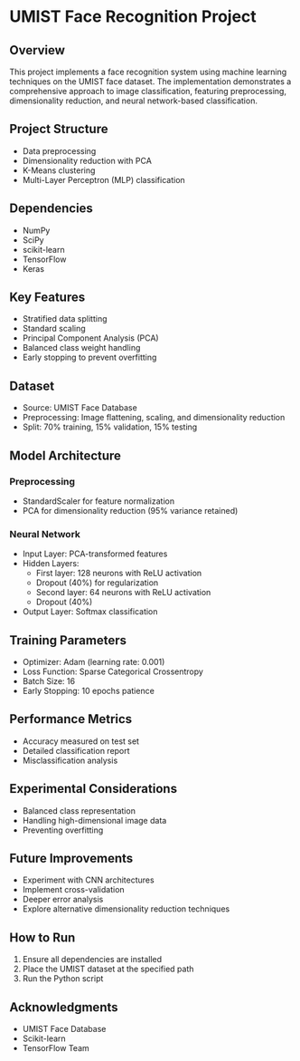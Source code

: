 # UMIST Face Recognition Project

## Overview
This project implements a face recognition system using machine learning techniques on the UMIST face dataset. The implementation demonstrates a comprehensive approach to image classification, featuring preprocessing, dimensionality reduction, and neural network-based classification.

## Project Structure
- Data preprocessing
- Dimensionality reduction with PCA
- K-Means clustering
- Multi-Layer Perceptron (MLP) classification

## Dependencies
- NumPy
- SciPy
- scikit-learn
- TensorFlow
- Keras

## Key Features
- Stratified data splitting
- Standard scaling
- Principal Component Analysis (PCA)
- Balanced class weight handling
- Early stopping to prevent overfitting

## Dataset
- Source: UMIST Face Database
- Preprocessing: Image flattening, scaling, and dimensionality reduction
- Split: 70% training, 15% validation, 15% testing

## Model Architecture
### Preprocessing
- StandardScaler for feature normalization
- PCA for dimensionality reduction (95% variance retained)

### Neural Network
- Input Layer: PCA-transformed features
- Hidden Layers:
  - First layer: 128 neurons with ReLU activation
  - Dropout (40%) for regularization
  - Second layer: 64 neurons with ReLU activation
  - Dropout (40%)
- Output Layer: Softmax classification

## Training Parameters
- Optimizer: Adam (learning rate: 0.001)
- Loss Function: Sparse Categorical Crossentropy
- Batch Size: 16
- Early Stopping: 10 epochs patience

## Performance Metrics
- Accuracy measured on test set
- Detailed classification report
- Misclassification analysis

## Experimental Considerations
- Balanced class representation
- Handling high-dimensional image data
- Preventing overfitting

## Future Improvements
- Experiment with CNN architectures
- Implement cross-validation
- Deeper error analysis
- Explore alternative dimensionality reduction techniques

## How to Run
1. Ensure all dependencies are installed
2. Place the UMIST dataset at the specified path
3. Run the Python script

## Acknowledgments
- UMIST Face Database
- Scikit-learn
- TensorFlow Team
